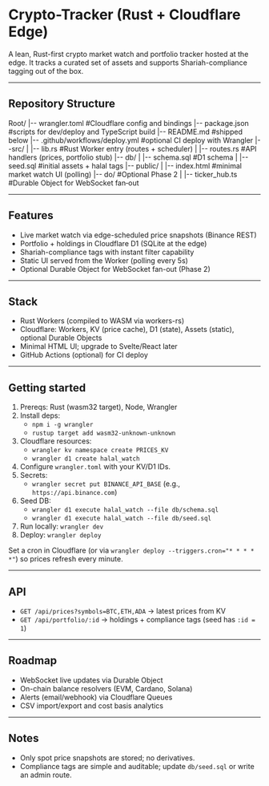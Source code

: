 # Crypto-Tracker (Rust + Cloudflare Edge)

A lean, Rust-first crypto market watch and portfolio tracker hosted at the edge. It tracks a curated set of assets and supports Shariah-compliance tagging out of the box.

---

## Repository Structure

Root/
|-- wrangler.toml #Cloudflare config and bindings
|-- package.json #scripts for dev/deploy and TypeScript build
|-- README.md #shipped below
|-- .github/workflows/deploy.yml #optional CI deploy with Wrangler
|--src/
| |-- lib.rs #Rust Worker entry (routes + scheduler)
| |-- routes.rs #API handlers (prices, portfolio stub)
|-- db/
| |-- schema.sql #D1 schema
| |-- seed.sql #initial assets + halal tags
|-- public/
| |-- index.html #minimal market watch UI (polling)
|-- do/ #Optional Phase 2
| |-- ticker_hub.ts #Durable Object for WebSocket fan‑out

---

## Features

- Live market watch via edge-scheduled price snapshots (Binance REST)
- Portfolio + holdings in Cloudflare D1 (SQLite at the edge)
- Shariah-compliance tags with instant filter capability
- Static UI served from the Worker (polling every 5s)
- Optional Durable Object for WebSocket fan-out (Phase 2)

---

## Stack

- Rust Workers (compiled to WASM via workers-rs)
- Cloudflare: Workers, KV (price cache), D1 (state), Assets (static), optional Durable Objects
- Minimal HTML UI; upgrade to Svelte/React later
- GitHub Actions (optional) for CI deploy

---

## Getting started

1. Prereqs: Rust (wasm32 target), Node, Wrangler
2. Install deps:
   - `npm i -g wrangler`
   - `rustup target add wasm32-unknown-unknown`
3. Cloudflare resources:
   - `wrangler kv namespace create PRICES_KV`
   - `wrangler d1 create halal_watch`
4. Configure `wrangler.toml` with your KV/D1 IDs.
5. Secrets:
   - `wrangler secret put BINANCE_API_BASE` (e.g., `https://api.binance.com`)
6. Seed DB:
   - `wrangler d1 execute halal_watch --file db/schema.sql`
   - `wrangler d1 execute halal_watch --file db/seed.sql`
7. Run locally: `wrangler dev`
8. Deploy: `wrangler deploy`

Set a cron in Cloudflare (or via `wrangler deploy --triggers.cron="* * * * *"`) so prices refresh every minute.

---

## API

- `GET /api/prices?symbols=BTC,ETH,ADA` → latest prices from KV
- `GET /api/portfolio/:id` → holdings + compliance tags (seed has `:id = 1`)

---

## Roadmap

- WebSocket live updates via Durable Object
- On-chain balance resolvers (EVM, Cardano, Solana)
- Alerts (email/webhook) via Cloudflare Queues
- CSV import/export and cost basis analytics

---

## Notes

- Only spot price snapshots are stored; no derivatives.
- Compliance tags are simple and auditable; update `db/seed.sql` or write an admin route.
